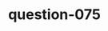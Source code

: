---
layout: question
title: question-075
number: 075
question: Name something you might prefer to buy in person rather than online.
answer1: Clothes | 29
answer2: Car | 28
answer3: Food | 18
answer4: Mattress | 14
answer5: Jewelry | 4
answer6: Perfume/Cologne | 4
answer7: Shoes | 2
answer8:
answer9:
answer10:
---